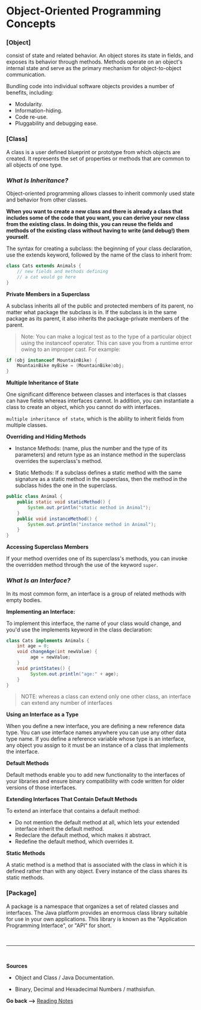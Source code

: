 # Object-Oriented Programming Concepts

### **[Object]**

consist of state and related behavior. An object stores its state in fields, and exposes its behavior through methods.
Methods operate on an object's internal state and serve as the primary mechanism for object-to-object communication.

Bundling code into individual software objects provides a number of benefits, including:

- Modularity.
- Information-hiding.
- Code re-use.
- Pluggability and debugging ease.

### **[Class]**

A class is a user defined blueprint or prototype from which objects are created. It represents the set of properties or methods that are common to all objects of one type.

### **_What Is Inheritance?_**

Object-oriented programming allows classes to inherit commonly used state and behavior from other classes.

**When you want to create a new class and there is already a class that includes some of the code that you want, you can derive your new class from the existing class. In doing this, you can reuse the fields and methods of the existing class without having to write (and debug!) them yourself.**

The syntax for creating a subclass: the beginning of your class declaration, use the extends keyword, followed by the name of the class to inherit from:

```java
class Cats extends Animals {
    // new fields and methods defining
    // a cat would go here
}
```

**Private Members in a Superclass**

A subclass inherits all of the public and protected members of its parent, no matter what package the subclass is in. If the subclass is in the same package as its parent, it also inherits the package-private members of the parent.

> Note: You can make a logical test as to the type of a particular object using the instanceof operator. This can save you from a runtime error owing to an improper cast. For example:

```java
if (obj instanceof MountainBike) {
    MountainBike myBike = (MountainBike)obj;
}
```

**Multiple Inheritance of State**

One significant difference between classes and interfaces is that classes can have fields whereas interfaces cannot. In addition, you can instantiate a class to create an object, which you cannot do with interfaces.

`multiple inheritance of state`, which is the ability to inherit fields from multiple classes.

**Overriding and Hiding Methods**

- Instance Methods: (name, plus the number and the type of its parameters) and return type as an instance method in the superclass overrides the superclass's method.

- Static Methods: If a subclass defines a static method with the same signature as a static method in the superclass, then the method in the subclass hides the one in the superclass.

```java
public class Animal {
    public static void staticMethod() {
        System.out.println("static method in Animal");
    }
    public void instanceMethod() {
        System.out.println("instance method in Animal");
    }
}
```

**Accessing Superclass Members**

If your method overrides one of its superclass's methods, you can invoke the overridden method through the use of the keyword `super`.

### **_What Is an Interface?_**

In its most common form, an interface is a group of related methods with empty bodies.

**Implementing an Interface:**

To implement this interface, the name of your class would change, and you'd use the implements keyword in the class declaration:

```java
class Cats implements Animals {
    int age = 0;
    void changeAge(int newValue) {
         age = newValue;
    }
    void printStates() {
         System.out.println("age:" + age);
    }
}
```

> NOTE: whereas a class can extend only one other class, an interface can extend any number of interfaces

**Using an Interface as a Type**

When you define a new interface, you are defining a new reference data type. You can use interface names anywhere you can use any other data type name. If you define a reference variable whose type is an interface, any object you assign to it must be an instance of a class that implements the interface.

**Default Methods**

Default methods enable you to add new functionality to the interfaces of your libraries and ensure binary compatibility with code written for older versions of those interfaces.

**Extending Interfaces That Contain Default Methods**

To extend an interface that contains a default method:

- Do not mention the default method at all, which lets your extended interface inherit the default method.
- Redeclare the default method, which makes it abstract.
- Redefine the default method, which overrides it.

**Static Methods**

A static method is a method that is associated with the class in which it is defined rather than with any object. Every instance of the class shares its static methods.

### **[Package]**

A package is a namespace that organizes a set of related classes and interfaces. The Java platform provides an enormous class library suitable for use in your own applications. This library is known as the "Application Programming Interface", or "API" for short.

<br>

<hr>
<br>

**Sources**

- Object and Class / Java Documentation.

- Binary, Decimal and Hexadecimal Numbers / mathsisfun.

**Go back -->** [Reading Notes](https://aseel-dweedar.github.io/reading-notes/)
